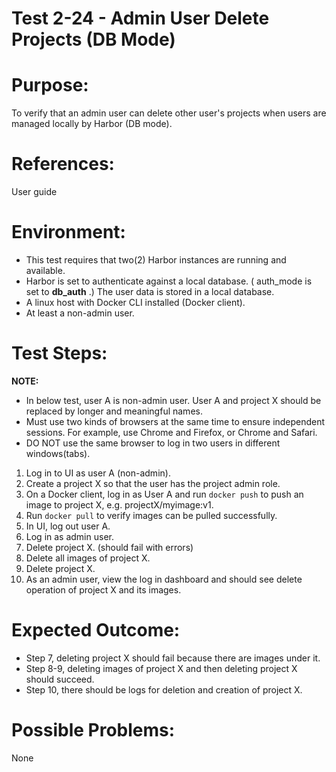 Test 2-24 - Admin User Delete Projects (DB Mode)
=======

# Purpose:

To verify that an admin user can delete other user's projects when users are managed locally by Harbor (DB mode).

# References:
User guide

# Environment:
* This test requires that two(2) Harbor instances are running and available.
* Harbor is set to authenticate against a local database. ( auth_mode is set to **db_auth** .) The user data is stored in a local database.
* A linux host with Docker CLI installed (Docker client).
* At least a non-admin user. 

# Test Steps:

**NOTE:**  
* In below test, user A is non-admin user. User A and project X should be replaced by longer and meaningful names.
* Must use two kinds of browsers at the same time to ensure independent sessions. For example, use Chrome and Firefox, or Chrome and Safari. 
* DO NOT use the same browser to log in two users in different windows(tabs).

1. Log in to UI as user A (non-admin).
2. Create a project X so that the user has the project admin role.
3. On a Docker client, log in as User A and run `docker push` to push an image to project X, e.g. projectX/myimage:v1.
4. Run `docker pull` to verify images can be pulled successfully.
5. In UI, log out user A.
6. Log in as admin user.
7. Delete project X. (should fail with errors)
8. Delete all images of project X. 
9. Delete project X. 
10. As an admin user, view the log in dashboard and should see delete operation of project X and its images.

# Expected Outcome:
* Step 7, deleting project X should fail because there are images under it.
* Step 8-9, deleting images of project X and then deleting project X should succeed.
* Step 10, there should be logs for deletion and creation of project X.

# Possible Problems:
None